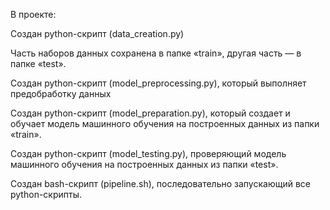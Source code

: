 В проекте:

Создан python-скрипт (data_creation.py)

Часть наборов данных сохранена в папке «train», другая часть — в папке «test».

Создан python-скрипт (model_preprocessing.py), который выполняет предобработку данных

Создан python-скрипт (model_preparation.py), который создает и обучает модель машинного обучения на построенных данных из папки «train».

Создан python-скрипт (model_testing.py), проверяющий модель машинного обучения на построенных данных из папки «test».

Создан bash-скрипт (pipeline.sh), последовательно запускающий все python-скрипты.

